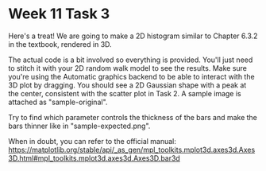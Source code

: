 # Week 11 Task 3

Here's a treat! We are going to make a 2D histogram similar to Chapter 6.3.2 in the textbook, rendered in 3D. 

The actual code is a bit involved so everything is provided. You'll just need to stitch it with your 2D random walk model to see the results. Make sure you're using the Automatic graphics backend to be able to interact with the 3D plot by dragging. You should see a 2D Gaussian shape with a peak at the center, consistent with the scatter plot in Task 2. A sample image is attached as "sample-original".

Try to find which parameter controls the thickness of the bars and make the bars thinner like in "sample-expected.png".

When in doubt, you can refer to the official manual:
https://matplotlib.org/stable/api/_as_gen/mpl_toolkits.mplot3d.axes3d.Axes3D.html#mpl_toolkits.mplot3d.axes3d.Axes3D.bar3d
